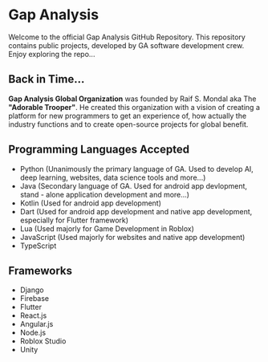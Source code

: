 # Gap Analysis 

Welcome to the official Gap Analysis GitHub Repository. This repository contains public projects, developed by GA software development crew. Enjoy exploring the repo...

## Back in Time...
**Gap Analysis Global Organization** was founded by Raif S. Mondal aka The **"Adorable Trooper"**. He created this organization with a vision of creating a platform for new programmers to get an experience of, how actually the industry functions and to create open-source projects for global benefit.

## Programming Languages Accepted
- Python (Unanimously the primary language of GA. Used to develop AI, deep learning, websites, data science tools and more...)
- Java (Secondary language of GA. Used for android app devlopment, stand - alone application development and more...)
- Kotlin (Used for android app development)
- Dart (Used for android app development and native app development, especially for Flutter framework)
- Lua (Used majorly for Game Development in Roblox)
- JavaScript (Used majorly for websites and native app development)
- TypeScript

## Frameworks
- Django
- Firebase
- Flutter
- React.js
- Angular.js
- Node.js
- Roblox Studio
- Unity
